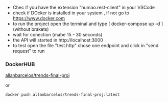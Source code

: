 - Chec if you have the extension "humao.rest-client" in your VSCode
- check if DOcker is installed in your system , if not go to https://www.docker.com
- to run the project open the terminal and type  [ docker-compose up -d ] (without brakets)
- wait for conection (mabe 15 - 30 seconds)
- the API will started in http://localhost:3000
- to test open the file "test.http" chose one endpoint and click in "send request" to run

### DockerHUB
[allanbarcelos/trends-final-proj](https://hub.docker.com/repository/docker/allanbarcelos/trends-final-proj/general)

or

<code>docker push allanbarcelos/trends-final-proj:latest</code>


